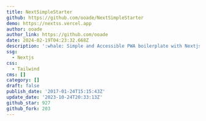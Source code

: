 ```yaml
---
title: NextSimpleStarter
github: https://github.com/ooade/NextSimpleStarter
demo: https://nextss.vercel.app
author: ooade
author_link: https://github.com/ooade
date: 2024-02-19T04:23:32.668Z
description: ':whale: Simple and Accessible PWA boilerplate with Nextjs 12 and MUI'
ssg:
  - Nextjs
css:
  - Tailwind
cms: []
category: []
draft: false
publish_date: '2017-01-24T15:15:43Z'
update_date: '2023-10-24T20:33:13Z'
github_star: 927
github_fork: 203
---
```

